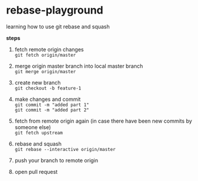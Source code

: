# rebase-playground

learning how to use git rebase and squash

**steps**

1. fetch remote origin changes  
`git fetch origin/master`

2. merge origin master branch into local master branch  
`git merge origin/master`

3. create new branch  
`git checkout -b feature-1`

4. make changes and commit  
`git commit -m "added part 1"`  
`git commit -m "added part 2"`  

5. fetch from remote origin again (in case there have been new commits by someone else)  
`git fetch upstream`

6. rebase and squash  
`git rebase --interactive origin/master`

7. push your branch to remote origin

8. open pull request
